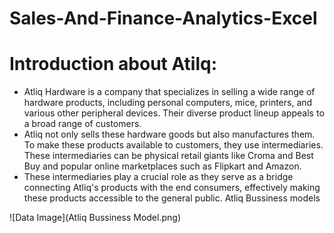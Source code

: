 # Sales-And-Finance-Analytics-Excel
# Introduction about Atilq:
 - Atliq Hardware is a company that specializes in selling a wide range of hardware products, including personal computers, mice, printers, and various other peripheral devices. Their diverse product lineup appeals to a broad range of customers.
 - Atliq not only sells these hardware goods but also manufactures them. To make these products available to customers, they use intermediaries. These intermediaries can be physical retail giants like Croma and Best Buy and popular online marketplaces such as Flipkart and Amazon.
 - These intermediaries play a crucial role as they serve as a bridge connecting Atliq's products with the end consumers, effectively making these products accessible to the general public.
Atliq Bussiness models
   
![Data Image](Atliq Bussiness Model.png)
